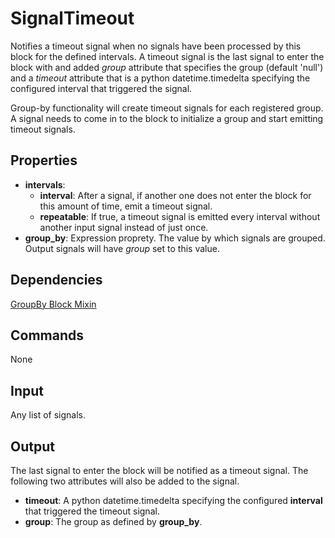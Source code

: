 SignalTimeout
=======

Notifies a timeout signal when no signals have been processed by this block for the defined intervals. A timeout signal is the last signal to enter the block with and added *group* attribute that specifies the group (default 'null') and a *timeout* attribute that is a python datetime.timedelta specifying the configured interval that triggered the signal.

Group-by functionality will create timeout signals for each registered group. A signal needs to come in to the block to initialize a group and start emitting timeout signals.

Properties
--------------

-   **intervals**:
    -   **interval**: After a signal, if another one does not enter the block for this amount of time, emit a timeout signal.
    -   **repeatable**: If true, a timeout signal is emitted every interval without another input signal instead of just once.
-   **group_by**: Expression proprety. The value by which signals are grouped. Output signals will have *group* set to this value.


Dependencies
----------------
[GroupBy Block Mixin](https://github.com/nio-blocks/mixins/tree/master/group_by)

Commands
----------------
None

Input
-------
Any list of signals.

Output
---------

The last signal to enter the block will be notified as a timeout signal. The following two attributes will also be added to the signal.

-   **timeout**: A python datetime.timedelta specifying the configured **interval** that triggered the timeout signal.
-   **group**: The group as defined by **group_by**.
